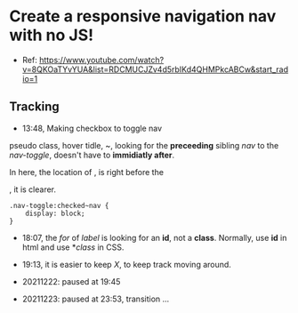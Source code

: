 
# Create a responsive navigation nav with no JS!

- Ref: 
https://www.youtube.com/watch?v=8QKOaTYvYUA&list=RDCMUCJZv4d5rbIKd4QHMPkcABCw&start_radio=1


## Tracking


- 13:48, Making checkbox to toggle nav

pseudo class, hover
tidle, ~, looking for the **preceeding** sibling *nav* to the *nav-toggle*, doesn't have to **immidiatly after**.

In here, the location of *<checkbox>*, is right before the *<nav>*, it is clearer.

```
.nav-toggle:checked~nav {
    display: block;
}

```

- 18:07, the *for* of *label* is looking for an **id**, not a **class**. Normally, use **id** in html and use **class* in CSS.

- 19:13, it is easier to keep *<span>X</span>*, to keep track moving around.

- 20211222: paused at 19:45
- 20211223: paused at 23:53, transition ...


